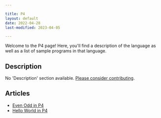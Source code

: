 ```yaml
---

title: P4
layout: default
date: 2022-04-28
last-modified: 2023-04-05

---
```


Welcome to the P4 page! Here, you'll find a description of the language as well as a list of sample programs in that language.

## Description

No 'Description' section available. [Please consider contributing](https://github.com/TheRenegadeCoder/sample-programs-website).

## Articles

- [Even Odd in P4](https://sampleprograms.io/projects/even-odd/p4)
- [Hello World in P4](https://sampleprograms.io/projects/hello-world/p4)